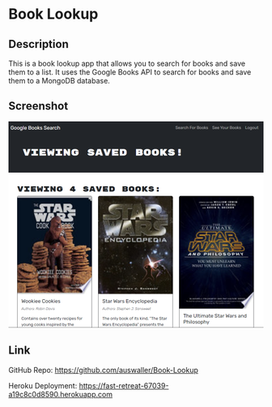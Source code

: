 # Book Lookup

## Description

This is a book lookup app that allows you to search for books and save them to a list. It uses the Google Books API to search for books and save them to a MongoDB database.

## Screenshot

![Screenshot of the installed app running](assets\images\Screenshot.png)


## Link

GitHub Repo:
https://github.com/auswaller/Book-Lookup

Heroku Deployment:
https://fast-retreat-67039-a19c8c0d8590.herokuapp.com